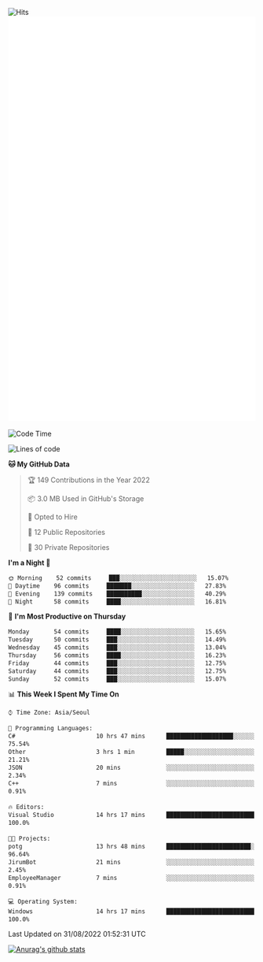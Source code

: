 ![Hits](https://hits.seeyoufarm.com/api/count/incr/badge.svg?url=https%3A%2F%2Fgithub.com%2Fkokose1234&count_bg=%2379C83D&title_bg=%23555555&icon=apple.svg&icon_color=%23E7E7E7&title=hits&edge_flat=false)
<br/>
![Metrics](https://github.com/kokose1234/kokose1234/blob/main/github-metrics.svg)

<!--START_SECTION:waka-->
![Code Time](http://img.shields.io/badge/Code%20Time-682%20hrs%2037%20mins-blue)

![Lines of code](https://img.shields.io/badge/From%20Hello%20World%20I%27ve%20Written-937%20Thousand%20lines%20of%20code-blue)

**🐱 My GitHub Data** 

> 🏆 149 Contributions in the Year 2022
 > 
> 📦 3.0 MB Used in GitHub's Storage 
 > 
> 💼 Opted to Hire
 > 
> 📜 12 Public Repositories 
 > 
> 🔑 30 Private Repositories  
 > 
**I'm a Night 🦉** 

```text
🌞 Morning    52 commits     ███░░░░░░░░░░░░░░░░░░░░░░   15.07% 
🌆 Daytime    96 commits     ███████░░░░░░░░░░░░░░░░░░   27.83% 
🌃 Evening    139 commits    ██████████░░░░░░░░░░░░░░░   40.29% 
🌙 Night      58 commits     ████░░░░░░░░░░░░░░░░░░░░░   16.81%

```
📅 **I'm Most Productive on Thursday** 

```text
Monday       54 commits     ████░░░░░░░░░░░░░░░░░░░░░   15.65% 
Tuesday      50 commits     ███░░░░░░░░░░░░░░░░░░░░░░   14.49% 
Wednesday    45 commits     ███░░░░░░░░░░░░░░░░░░░░░░   13.04% 
Thursday     56 commits     ████░░░░░░░░░░░░░░░░░░░░░   16.23% 
Friday       44 commits     ███░░░░░░░░░░░░░░░░░░░░░░   12.75% 
Saturday     44 commits     ███░░░░░░░░░░░░░░░░░░░░░░   12.75% 
Sunday       52 commits     ███░░░░░░░░░░░░░░░░░░░░░░   15.07%

```


📊 **This Week I Spent My Time On** 

```text
⌚︎ Time Zone: Asia/Seoul

💬 Programming Languages: 
C#                       10 hrs 47 mins      ███████████████████░░░░░░   75.54% 
Other                    3 hrs 1 min         █████░░░░░░░░░░░░░░░░░░░░   21.21% 
JSON                     20 mins             ░░░░░░░░░░░░░░░░░░░░░░░░░   2.34% 
C++                      7 mins              ░░░░░░░░░░░░░░░░░░░░░░░░░   0.91%

🔥 Editors: 
Visual Studio            14 hrs 17 mins      █████████████████████████   100.0%

🐱‍💻 Projects: 
potg                     13 hrs 48 mins      ████████████████████████░   96.64% 
JirumBot                 21 mins             ░░░░░░░░░░░░░░░░░░░░░░░░░   2.45% 
EmployeeManager          7 mins              ░░░░░░░░░░░░░░░░░░░░░░░░░   0.91%

💻 Operating System: 
Windows                  14 hrs 17 mins      █████████████████████████   100.0%

```


 Last Updated on 31/08/2022 01:52:31 UTC
<!--END_SECTION:waka-->

[![Anurag's github stats](https://github-readme-stats.vercel.app/api?username=kokose1234&theme=dracula)](https://github.com/anuraghazra/github-readme-stats)



	
